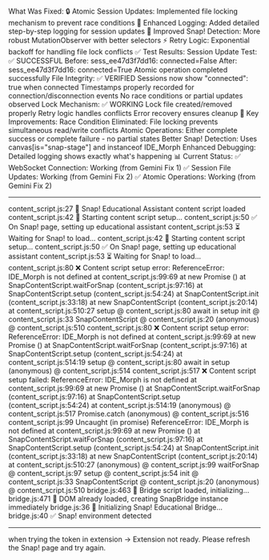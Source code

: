 What Was Fixed:
🔒 Atomic Session Updates: Implemented file locking mechanism to prevent race conditions
📝 Enhanced Logging: Added detailed step-by-step logging for session updates
🎯 Improved Snap! Detection: More robust MutationObserver with better selectors
⚡ Retry Logic: Exponential backoff for handling file lock conflicts
✅ Test Results:
Session Update Test: ✅ SUCCESSFUL
Before: sess_ee47d3f7dd16: connected=False
After: sess_ee47d3f7dd16: connected=True
Atomic operation completed successfully
File Integrity: ✅ VERIFIED
Sessions now show "connected": true when connected
Timestamps properly recorded for connection/disconnection events
No race conditions or partial updates observed
Lock Mechanism: ✅ WORKING
Lock file created/removed properly
Retry logic handles conflicts
Error recovery ensures cleanup
🎯 Key Improvements:
Race Condition Eliminated: File locking prevents simultaneous read/write conflicts
Atomic Operations: Either complete success or complete failure - no partial states
Better Snap! Detection: Uses canvas[is="snap-stage"] and instanceof IDE_Morph
Enhanced Debugging: Detailed logging shows exactly what's happening
📊 Current Status:
✅ WebSocket Connection: Working (from Gemini Fix 1)
✅ Session File Updates: Working (from Gemini Fix 2)
✅ Atomic Operations: Working (from Gemini Fix 2)

---

content_script.js:27 🎯 Snap! Educational Assistant content script loaded
content_script.js:42 🔄 Starting content script setup...
content_script.js:50 ✅ On Snap! page, setting up educational assistant
content_script.js:53 ⏳ Waiting for Snap! to load...
content_script.js:42 🔄 Starting content script setup...
content_script.js:50 ✅ On Snap! page, setting up educational assistant
content_script.js:53 ⏳ Waiting for Snap! to load...
content_script.js:80 ❌ Content script setup error: ReferenceError: IDE_Morph is not defined
    at content_script.js:99:69
    at new Promise (<anonymous>)
    at SnapContentScript.waitForSnap (content_script.js:97:16)
    at SnapContentScript.setup (content_script.js:54:24)
    at SnapContentScript.init (content_script.js:33:18)
    at new SnapContentScript (content_script.js:20:14)
    at content_script.js:510:27
setup @ content_script.js:80
await in setup
init @ content_script.js:33
SnapContentScript @ content_script.js:20
(anonymous) @ content_script.js:510
content_script.js:80 ❌ Content script setup error: ReferenceError: IDE_Morph is not defined
    at content_script.js:99:69
    at new Promise (<anonymous>)
    at SnapContentScript.waitForSnap (content_script.js:97:16)
    at SnapContentScript.setup (content_script.js:54:24)
    at content_script.js:514:19
setup @ content_script.js:80
await in setup
(anonymous) @ content_script.js:514
content_script.js:517 ❌ Content script setup failed: ReferenceError: IDE_Morph is not defined
    at content_script.js:99:69
    at new Promise (<anonymous>)
    at SnapContentScript.waitForSnap (content_script.js:97:16)
    at SnapContentScript.setup (content_script.js:54:24)
    at content_script.js:514:19
(anonymous) @ content_script.js:517
Promise.catch
(anonymous) @ content_script.js:516
content_script.js:99 Uncaught (in promise) ReferenceError: IDE_Morph is not defined
    at content_script.js:99:69
    at new Promise (<anonymous>)
    at SnapContentScript.waitForSnap (content_script.js:97:16)
    at SnapContentScript.setup (content_script.js:54:24)
    at SnapContentScript.init (content_script.js:33:18)
    at new SnapContentScript (content_script.js:20:14)
    at content_script.js:510:27
(anonymous) @ content_script.js:99
waitForSnap @ content_script.js:97
setup @ content_script.js:54
init @ content_script.js:33
SnapContentScript @ content_script.js:20
(anonymous) @ content_script.js:510
bridge.js:463 🔧 Bridge script loaded, initializing...
bridge.js:471 📄 DOM already loaded, creating SnapBridge instance immediately
bridge.js:36 🚀 Initializing Snap! Educational Bridge...
bridge.js:40 ✅ Snap! environment detected

---
when trying the token in extension
-> Extension not ready. Please refresh the Snap! page and try again.